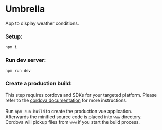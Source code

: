 # Umbrella
App to display weather conditions. 


### Setup:
```
npm i
```


### Run dev server:
```
npm run dev
```


### Create a production build:
This step requires cordova and SDKs for your targeted platform. Please refer to the [cordova documentation]() for more instructions.
<br>
<br>
Run `npm run build` to create the production vue application.
<br>Afterwards the minified source code is placed into `www` directory.
<br>Cordova will pickup files from `www` if you start the build process.
